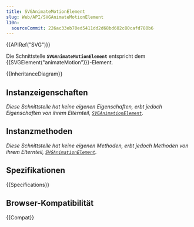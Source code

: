 ```yaml
---
title: SVGAnimateMotionElement
slug: Web/API/SVGAnimateMotionElement
l10n:
  sourceCommit: 226ac33eb70ed5411dd2d68bd602c80cafd780b6
---
```


{{APIRef("SVG")}}

Die Schnittstelle **`SVGAnimateMotionElement`** entspricht dem {{SVGElement("animateMotion")}}-Element.

{{InheritanceDiagram}}

## Instanzeigenschaften

_Diese Schnittstelle hat keine eigenen Eigenschaften, erbt jedoch Eigenschaften von ihrem Elternteil, [`SVGAnimationElement`](/de/docs/Web/API/SVGAnimationElement)._

## Instanzmethoden

_Diese Schnittstelle hat keine eigenen Methoden, erbt jedoch Methoden von ihrem Elternteil, [`SVGAnimationElement`](/de/docs/Web/API/SVGAnimationElement)._

## Spezifikationen

{{Specifications}}

## Browser-Kompatibilität

{{Compat}}

